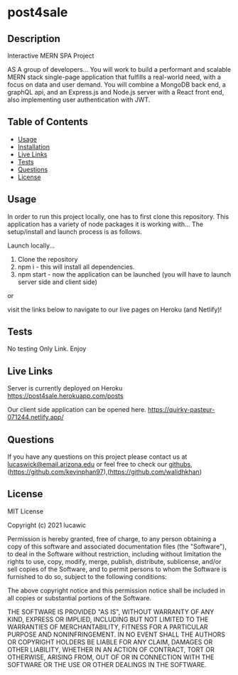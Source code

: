 # post4sale

## Description
Interactive MERN SPA Project

AS A group of developers...
You will work to build a performant and scalable MERN stack single-page application that fulfills a real-world need, with a focus on data and user demand. You will combine a MongoDB back end, a graphQL api, and an Express.js and Node.js server with a React front end, also implementing user authentication with JWT.

## Table of Contents
* [Usage](#usage)
* [Installation](#installation)
* [Live Links](#live-links)
* [Tests](#tests)
* [Questions](#questions)
* [License](#license)

## Usage

In order to run this project locally, one has to first clone this repository. This application has a variety of node packages it is working with... The setup/install and launch process is as follows.

Launch locally...
1. Clone the repository
2. npm i - this will install all dependencies. 
3. npm start - now the application can be launched (you will have to launch server side and client side)

or

visit the links below to navigate to our live pages on Heroku (and Netlify)!

## Tests
No testing Only Link. Enjoy

## Live Links
Server is currently deployed on Heroku
https://post4sale.herokuapp.com/posts

Our client side application can be opened here.
https://quirky-pasteur-071244.netlify.app/

## Questions
If you have any questions on this project please contact us at
lucaswick@email.arizona.edu
or feel free to check our [githubs](https://github.com/lucawic), (https://github.com/kevinphan97),(https://github.com/walidhkhan)


## License
MIT License

Copyright (c) 2021 lucawic

Permission is hereby granted, free of charge, to any person obtaining a copy
of this software and associated documentation files (the "Software"), to deal
in the Software without restriction, including without limitation the rights
to use, copy, modify, merge, publish, distribute, sublicense, and/or sell
copies of the Software, and to permit persons to whom the Software is
furnished to do so, subject to the following conditions:

The above copyright notice and this permission notice shall be included in all
copies or substantial portions of the Software.

THE SOFTWARE IS PROVIDED "AS IS", WITHOUT WARRANTY OF ANY KIND, EXPRESS OR
IMPLIED, INCLUDING BUT NOT LIMITED TO THE WARRANTIES OF MERCHANTABILITY,
FITNESS FOR A PARTICULAR PURPOSE AND NONINFRINGEMENT. IN NO EVENT SHALL THE
AUTHORS OR COPYRIGHT HOLDERS BE LIABLE FOR ANY CLAIM, DAMAGES OR OTHER
LIABILITY, WHETHER IN AN ACTION OF CONTRACT, TORT OR OTHERWISE, ARISING FROM,
OUT OF OR IN CONNECTION WITH THE SOFTWARE OR THE USE OR OTHER DEALINGS IN THE
SOFTWARE.
